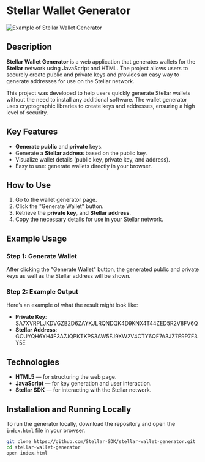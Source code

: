 # Stellar Wallet Generator
![Example of Stellar Wallet Generator](https://stellarfox.net/logo.542886ac.svg)

## Description

**Stellar Wallet Generator** is a web application that generates wallets for the **Stellar** network using JavaScript and HTML. The project allows users to securely create public and private keys and provides an easy way to generate addresses for use on the Stellar network.

This project was developed to help users quickly generate Stellar wallets without the need to install any additional software. The wallet generator uses cryptographic libraries to create keys and addresses, ensuring a high level of security.

## Key Features

- **Generate public** and **private** keys.
- Generate a **Stellar address** based on the public key.
- Visualize wallet details (public key, private key, and address).
- Easy to use: generate wallets directly in your browser.

## How to Use

1. Go to the wallet generator page.
2. Click the "Generate Wallet" button.
3. Retrieve the **private key**, and **Stellar address**.
4. Copy the necessary details for use in your Stellar network.

## Example Usage

### Step 1: Generate Wallet

After clicking the "Generate Wallet" button, the generated public and private keys as well as the Stellar address will be shown.

### Step 2: Example Output

Here’s an example of what the result might look like:

- **Private Key**: SA7XVRPLJKDVGZB2D6ZAYKJLRQNDQK4D9KNX4T44ZED5R2V8FV6Q
- **Stellar Address**: GCUYQH6YH4F3A7JQPKTKPS3AW5FJ9XW2V4CTY6QF7A3JZ7E9P7F3Y5E

## Technologies

- **HTML5** — for structuring the web page.
- **JavaScript** — for key generation and user interaction.
- **Stellar SDK** — for interacting with the Stellar network.

## Installation and Running Locally

To run the generator locally, download the repository and open the `index.html` file in your browser.

```bash
git clone https://github.com/Stellar-SDK/stellar-wallet-generator.git
cd stellar-wallet-generator
open index.html
